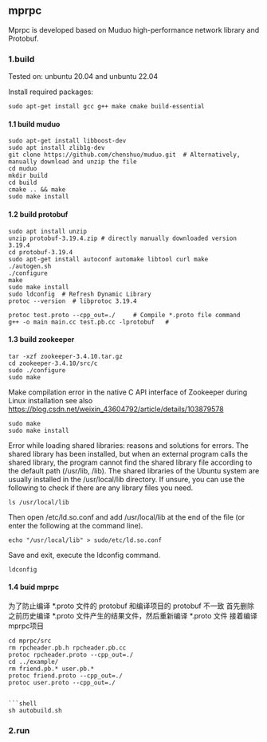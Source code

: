 ## mprpc

Mprpc is developed based on Muduo high-performance network library and Protobuf.


### 1.build

Tested on:
    unbuntu 20.04 and unbuntu 22.04

Install required packages:


```shell
sudo apt-get install gcc g++ make cmake build-essential
```


#### 1.1 build muduo


```shell
sudo apt-get install libboost-dev
sudo apt install zlib1g-dev
git clone https://github.com/chenshuo/muduo.git  # Alternatively, manually download and unzip the file
cd muduo
mkdir build
cd build
cmake .. && make
sudo make install
```



#### 1.2 build protobuf


```shell
sudo apt install unzip
unzip protobuf-3.19.4.zip # directly manually downloaded version 3.19.4
cd protobuf-3.19.4
sudo apt-get install autoconf automake libtool curl make
./autogen.sh
./configure
make
sudo make install
sudo ldconfig  # Refresh Dynamic Library
protoc --version  # libprotoc 3.19.4
```


```shell
protoc test.proto --cpp_out=./     # Compile *.proto file command
g++ -o main main.cc test.pb.cc -lprotobuf   # 
```


#### 1.3 build zookeeper

```shell
tar -xzf zookeeper-3.4.10.tar.gz
cd zookeeper-3.4.10/src/c
sudo ./configure
sudo make  
```

Make compilation error in the native C API interface of Zookeeper during Linux installation
see also https://blog.csdn.net/weixin_43604792/article/details/103879578

```shell
sudo make
sudo make install
```

Error while loading shared libraries: reasons and solutions for errors.
The shared library has been installed, but when an external program calls the shared library, 
the program cannot find the shared library file according to the default path (/usr/lib, /lib).
The shared libraries of the Ubuntu system are usually installed in the /usr/local/lib directory. 
If unsure, you can use the following to check if there are any library files you need.

```shell
ls /usr/local/lib
```

Then open /etc/ld.so.conf and add /usr/local/lib at the end of the file (or enter the following at the command line). 

```shell
echo "/usr/local/lib" > sudo/etc/ld.so.conf
```

Save and exit, execute the ldconfig command.

```shell
ldconfig
```


#### 1.4 buid mprpc


为了防止编译 *.proto 文件的 protobuf 和编译项目的 protobuf 不一致
首先删除之前历史编译 *.proto 文件产生的结果文件，然后重新编译 *.proto 文件
接着编译mprpc项目

```shell
cd mprpc/src
rm rpcheader.pb.h rpcheader.pb.cc
protoc rpcheader.proto --cpp_out=./
cd ../example/
rm friend.pb.* user.pb.*
protoc friend.proto --cpp_out=./
protoc user.proto --cpp_out=./


```shell
sh autobuild.sh
```


### 2.run












